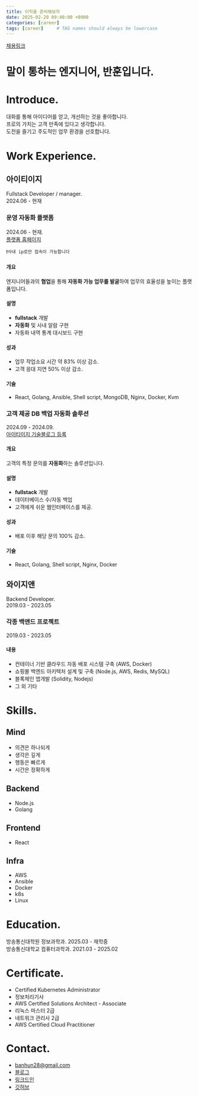 ```yaml
---
title: 이직을 준비해보자
date: 2025-02-20 09:40:00 +0900
categories: [career]
tags: [career]     # TAG names should always be lowercase
---
```


[채용링크](https://toss.im/career/job-detail?job_id=6046801003&detailedPosition=InfraOps%20Engineer)
# 말이 통하는 엔지니어, 반훈입니다.

# Introduce.          

대화를 통해 아이디어를 얻고, 개선하는 것을 좋아합니다.  
프로의 가치는 고객 만족에 있다고 생각합니다.  
도전을 즐기고 주도적인 업무 환경을 선호합니다.

# Work Experience.
## 아이티이지
Fullstack Developer / manager.  
2024.06 - 현재
### 운영 자동화 플랫폼
2024.06 - 현재.  
[플랫폼 홈페이지](https://ops.iteasy.co.kr)
~~~
❗️사내 ip로만 접속이 가능합니다
~~~
#### 개요
엔지니어들과의 **협업**을 통해 **자동화 가능 업무를 발굴**하여 업무의 효율성을 높이는 플랫폼입니다. 

#### 설명
- **fullstack** 개발
- **자동화** 및 사내 알람 구현
- 자동화 내역 통계 대시보드 구현

#### 성과
- 업무 작업소요 시간 약 83% 이상 감소.
- 고객 응대 지연 50% 이상 감소.

#### 기술
- React, Golang, Ansible, Shell script, MongoDB, Nginx, Docker, Kvm

### 고객 제공 DB 백업 자동화 솔루션
2024.09 - 2024.09.  
[아이티이지 기술블로그 등록](https://iteasytech.com/2024/11/12/고객-맞춤형-db-백업-및-복원-솔루션-개발-사례/)
#### 개요
고객의 특정 문의를 **자동화**하는 솔루션입니다.

#### 설명
- **fullstack** 개발
- 데이터베이스 수/자동 백업
- 고객에게 쉬운 웹인터페이스를 제공.

#### 성과
- 배포 이후 해당 문의 100% 감소.

#### 기술
- React, Golang, Shell script, Nginx, Docker

## 와이지앤
Backend Developer.  
2019.03 - 2023.05
### 각종 백앤드 프로젝트
2019.03 - 2023.05 

#### 내용
- 컨테이너 기반 클라우드 자동 배포 시스템 구축 (AWS, Docker)
- 쇼핑몰 백엔드 아키텍처 설계 및 구축 (Node.js, AWS, Redis, MySQL)
- 블록체인  앱개발 (Solidity, Nodejs)
- 그 외 기타


# Skills.
## Mind
- 의견은 하나되게
- 생각은 깊게
- 행동은 빠르게
- 시간은 정확하게

## Backend
- Node.js
- Golang

## Frontend
- React

## Infra
- AWS
- Ansible
- Docker
- k8s
- Linux

# Education.
방송통신대학원 정보과학과. 2025.03 - 재학중   
방송통신대학교 컴퓨터과학과. 2021.03 - 2025.02 

# Certificate.

- Certified Kubernetes Administrator
- 정보처리기사
- AWS Certified Solutions Architect - Associate
- 리눅스 마스터 2급
- 네트워크 관리사 2급
- AWS Certified Cloud Practitioner


# Contact.
- <banhun28@gmail.com>
- [블로그](https://banhun28.github.io/about/)
- [링크드인](https://www.linkedin.com/in/hey-ban/)
- [깃허브](https://github.com/banhun28)






